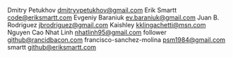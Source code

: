 
Dmitry Petukhov <dmitryvpetukhov@gmail.com>
Erik Smartt <code@eriksmartt.com>
Evgeniy Baraniuk <ev.baraniuk@gmail.com>
Juan B. Rodriguez <jbrodriguez@gmail.com>
Kaishley <kklingachetti@msn.com>
Nguyen Cao Nhat Linh <nhatlinh95@gmail.com>
follower <github@rancidbacon.com>
francisco-sanchez-molina <psm1984@gmail.com>
smartt <github@eriksmartt.com>
